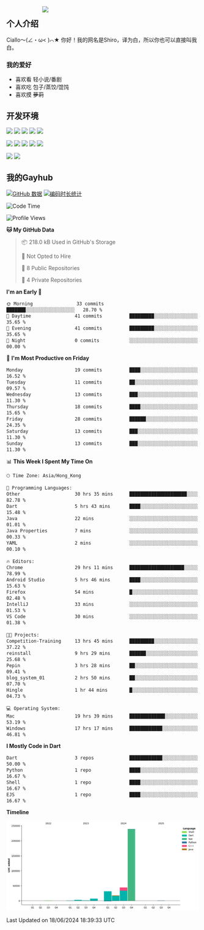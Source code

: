 <img align='right' src='https://img2.moeblog.vip/images/eCva.png' width='410px'>

## 个人介绍
Ciallo～(∠・ω< )⌒★ 你好！我的网名是Shiro，译为白，所以你也可以直接叫我白。

### 我的爱好

* 喜欢看 轻小说/番剧
* 喜欢吃 包子/蒸饺/馄饨
* 喜欢摸 ~~萝莉~~

## 开发环境
[![](https://img.shields.io/badge/Windows-11-blue?style=flat-square&logo=windows&logoColor=white)](https://www.microsoft.com/windows/get-windows-11)
[![](https://img.shields.io/badge/Macos-Sonoma-black?style=flat-square&logo=apple&logoColor=white)](https://www.apple.com/hk/en/macos/sonoma/)
[![](https://img.shields.io/badge/Debian-12-d0024d?style=flat-square&logo=debian&logoColor=white)](https://www.debian.org/)
[![](https://img.shields.io/badge/AlmaLinux-9-0f4266?style=flat-square&logo=almalinux&logoColor=white)](https://almalinux.org/)
[![](https://img.shields.io/badge/Windows%20Server-2012-blue?style=flat-square&logo=windows&logoColor=white)](https://www.microsoft.com/windows-server)

[![](https://img.shields.io/badge/Vivobook-PRO_16-f45a00?style=flat-square&logo=RepublicofGamers&logoColor=white)](https://www.asus.com.cn/laptops/for-creators/vivobook/vivobook-pro-16-oled-k6602/)
[![](https://img.shields.io/badge/Mac_Studio-M1_Max-black?style=flat-square&logo=apple&logoColor=white)](https://www.apple.com/hk/en/mac-studio/)
[![](https://img.shields.io/badge/Mi-MIX4-f45a00?style=flat-square&logo=xiaomi&logoColor=white)](https://www.mi.com/)
[![](https://img.shields.io/badge/SONY-WF1000XM4-f3c74a?style=flat-square)](https://www.sony.com.hk/zh/headphones/products/wf-1000xm4)
[![](https://img.shields.io/badge/Yubikey-5_NFC-9bc930?style=flat-square&logo=yubico&logoColor=9bc930)](https://www.yubico.com/hk/product/yubikey-5-nfc/)

[![](https://img.shields.io/badge/IDE-Visual_Studio_Code-blue?style=flat-square&logo=visual-studio-code&logoColor=white)](https://code.visualstudio.com/)
[![](https://img.shields.io/badge/IDE-JetBrains-black?style=flat-square&logo=jetbrains&logoColor=white)](https://code.visualstudio.com/)
## 我的Gayhub
[![GitHub 数据](https://github-readme-stats.vercel.app/api?username=verymoe)]()
[![编码时长统计](https://github-readme-stats.vercel.app/api/wakatime?username=shiro)]()

<!--START_SECTION:waka-->
![Code Time](http://img.shields.io/badge/Code%20Time-777%20hrs%2013%20mins-blue)

![Profile Views](http://img.shields.io/badge/Profile%20Views-1-blue)

**🐱 My GitHub Data** 

> 📦 218.0 kB Used in GitHub's Storage 
 > 
> 🚫 Not Opted to Hire
 > 
> 📜 8 Public Repositories 
 > 
> 🔑 4 Private Repositories 
 > 
**I'm an Early 🐤** 

```text
🌞 Morning                33 commits          ███████░░░░░░░░░░░░░░░░░░   28.70 % 
🌆 Daytime                41 commits          █████████░░░░░░░░░░░░░░░░   35.65 % 
🌃 Evening                41 commits          █████████░░░░░░░░░░░░░░░░   35.65 % 
🌙 Night                  0 commits           ░░░░░░░░░░░░░░░░░░░░░░░░░   00.00 % 
```
📅 **I'm Most Productive on Friday** 

```text
Monday                   19 commits          ████░░░░░░░░░░░░░░░░░░░░░   16.52 % 
Tuesday                  11 commits          ██░░░░░░░░░░░░░░░░░░░░░░░   09.57 % 
Wednesday                13 commits          ███░░░░░░░░░░░░░░░░░░░░░░   11.30 % 
Thursday                 18 commits          ████░░░░░░░░░░░░░░░░░░░░░   15.65 % 
Friday                   28 commits          ██████░░░░░░░░░░░░░░░░░░░   24.35 % 
Saturday                 13 commits          ███░░░░░░░░░░░░░░░░░░░░░░   11.30 % 
Sunday                   13 commits          ███░░░░░░░░░░░░░░░░░░░░░░   11.30 % 
```


📊 **This Week I Spent My Time On** 

```text
🕑︎ Time Zone: Asia/Hong_Kong

💬 Programming Languages: 
Other                    30 hrs 35 mins      █████████████████████░░░░   82.78 % 
Dart                     5 hrs 43 mins       ████░░░░░░░░░░░░░░░░░░░░░   15.48 % 
Java                     22 mins             ░░░░░░░░░░░░░░░░░░░░░░░░░   01.01 % 
Java Properties          7 mins              ░░░░░░░░░░░░░░░░░░░░░░░░░   00.33 % 
YAML                     2 mins              ░░░░░░░░░░░░░░░░░░░░░░░░░   00.10 % 

🔥 Editors: 
Chrome                   29 hrs 11 mins      ████████████████████░░░░░   78.99 % 
Android Studio           5 hrs 46 mins       ████░░░░░░░░░░░░░░░░░░░░░   15.63 % 
Firefox                  54 mins             █░░░░░░░░░░░░░░░░░░░░░░░░   02.48 % 
IntelliJ                 33 mins             ░░░░░░░░░░░░░░░░░░░░░░░░░   01.53 % 
VS Code                  30 mins             ░░░░░░░░░░░░░░░░░░░░░░░░░   01.38 % 

🐱‍💻 Projects: 
Competition-Training     13 hrs 45 mins      █████████░░░░░░░░░░░░░░░░   37.22 % 
reinstall                9 hrs 29 mins       ██████░░░░░░░░░░░░░░░░░░░   25.68 % 
Pepin                    3 hrs 28 mins       ██░░░░░░░░░░░░░░░░░░░░░░░   09.41 % 
blog_system_01           2 hrs 50 mins       ██░░░░░░░░░░░░░░░░░░░░░░░   07.70 % 
Hingle                   1 hr 44 mins        █░░░░░░░░░░░░░░░░░░░░░░░░   04.73 % 

💻 Operating System: 
Mac                      19 hrs 39 mins      █████████████░░░░░░░░░░░░   53.19 % 
Windows                  17 hrs 17 mins      ████████████░░░░░░░░░░░░░   46.81 % 
```

**I Mostly Code in Dart** 

```text
Dart                     3 repos             ████████████░░░░░░░░░░░░░   50.00 % 
Python                   1 repo              ████░░░░░░░░░░░░░░░░░░░░░   16.67 % 
Shell                    1 repo              ████░░░░░░░░░░░░░░░░░░░░░   16.67 % 
EJS                      1 repo              ████░░░░░░░░░░░░░░░░░░░░░   16.67 % 
```



**Timeline**

![Lines of Code chart](https://raw.githubusercontent.com/verymoe/verymoe/main/assets/bar_graph.png)


 Last Updated on 18/06/2024 18:39:33 UTC
<!--END_SECTION:waka-->
